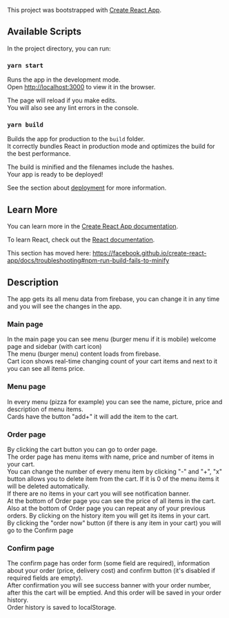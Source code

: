 This project was bootstrapped with [Create React App](https://github.com/facebook/create-react-app).

## Available Scripts

In the project directory, you can run:

### `yarn start`

Runs the app in the development mode.<br />
Open [http://localhost:3000](http://localhost:3000) to view it in the browser.

The page will reload if you make edits.<br />
You will also see any lint errors in the console.

### `yarn build`

Builds the app for production to the `build` folder.<br />
It correctly bundles React in production mode and optimizes the build for the best performance.

The build is minified and the filenames include the hashes.<br />
Your app is ready to be deployed!

See the section about [deployment](https://facebook.github.io/create-react-app/docs/deployment) for more information.

## Learn More

You can learn more in the [Create React App documentation](https://facebook.github.io/create-react-app/docs/getting-started).

To learn React, check out the [React documentation](https://reactjs.org/).

This section has moved here: https://facebook.github.io/create-react-app/docs/troubleshooting#npm-run-build-fails-to-minify

## Description

The app gets its all menu data from firebase, you can change it in any time and you will see the changes in the app.

### Main page
In the main page you can see menu (burger menu if it is mobile) welcome page and sidebar (with cart icon)<br />
The menu (burger menu) content loads from firebase.<br />
Cart icon shows real-time changing count of your cart items and next to it you can see all items price.<br />

### Menu page
In every menu (pizza for example) you can see the name, picture, price and description of menu items.<br />
Cards have the button "add+" it will add the item to the cart.<br />

### Order page
By clicking the cart button you can go to order page.<br />
The order page has menu items with name, price and number of items in your cart.<br />
You can change the number of every menu item by clicking "-" and "+", "x" button allows you to delete item from the cart.
If it is 0 of the menu items it will be deleted automatically.<br />
If there are no items in your cart you will see notification banner.<br />
At the bottom of Order page you can see the price of all items in the cart.<br />
Also at the bottom of Order page you can repeat any of your previous orders. By clicking on the history item
you will get its items in your cart.<br />
By clicking the "order now" button (if there is any item in your cart) you will go to the Confirm page<br />

### Confirm page
The confirm page has order form (some field are required), information about your order (price, delivery cost)
and confirm button (it's disabled if required fields are empty).<br />
After confirmation you will see success banner with your order number, after this the cart will be emptied.
And this order will be saved in your order history.<br />
Order history is saved to localStorage. 

